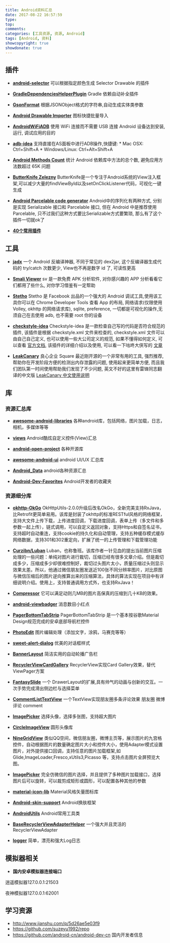 ```yaml
---
title: Android资料汇总
date: 2017-08-22 16:57:59
type:
top:
comments:
categories: [工具资源, 资源, Android]
tags: [Android, 资料]
showcopyright: true
showdonate: true
---
```



## 插件

- **[android-selector](https://github.com/importre/android-selector-intellij-plugin)**
可以根据指定颜色生成 Selector Drawable 的插件

- **[GradleDependenciesHelperPlugin](https://github.com/siosio/GradleDependenciesHelperPlugin)**
Gradle 依赖自动补全插件

<!--more-->

- **[GsonFormat](https://github.com/zzz40500/GsonFormat)**
根据JSONObject格式的字符串,自动生成实体类参数

- **[Android Drawable Importer](https://github.com/winterDroid/android-drawable-importer-intellij-plugin)**
图标快捷批量导入

- **[AndroidWiFiADB](https://github.com/pedrovgs/AndroidWiFiADB)**
使用 WiFi 连接而不需要 USB 连接 Android 设备达到安装, 运行, 调试应用的目的

- **[adb-idea](https://github.com/pbreault/adb-idea)**
支持直接在AS面板中进行ADB操作,快捷键: * Mac OSX: Ctrl+Shift+A * Windows/Linux: Ctrl+Alt+Shift+A

- **[Android Methods Count](https://plugins.jetbrains.com/plugin/8076-android-methods-count)**
统计 Android 依赖库中方法的总个数, 避免应用方法数超过 65K 问题

- **[ButterKnife Zelezny](https://github.com/avast/android-butterknife-zelezny)**
ButterKnife是一个专注于Android系统的View注入框架,可以减少大量的findViewById以及setOnClickListener代码，可视化一键生成

- **[Android Parcelable code generator](https://github.com/mcharmas/android-parcelable-intellij-plugin)**
Android中的序列化有两种方式, 分别是实现 Serializable 接口和 Parcelable 接口, 但在 Android 中是推荐使用 Parcelable, 只不过我们这种方式要比Serializable方式要繁琐, 那么有了这个插件一切就ok了

- **[40个常用插件](https://ydmmocoo.github.io/2016/06/28/Android-Studio%E6%8F%92%E4%BB%B6%E6%95%B4%E7%90%86/)**

## 工具

- **[jadx](https://github.com/skylot/jadx)**
一个 Android 反编译神器, 不同于常见的 dex2jar, 这个反编译器生成代码的 try/catch 次数更少, View也不再是数字 id 了, 可读性更高

- **[Smali Viewer](http://blog.avlyun.com/show/%E3%80%8Asv%E7%94%A8%E6%88%B7%E6%8C%87%E5%8D%97%E3%80%8B/)**
sv 是一款免费 APK 分析软件, 对你感兴趣的 APP 分析看看它们都用了些什么, 对你学习借鉴有一定帮助

- **[Stetho](http://facebook.github.io/stetho/)**
Stetho 是 Facebook 出品的一个强大的 Android 调试工具,使用该工具你可以在 Chrome Developer Tools 查看 App 的布局, 网络请求(仅限使用 Volley, okhttp 的网络请求库), sqlite, preference, 一切都是可视化的操作,无须自己在去使用 adb, 也不需要 root 你的设备

- **[checkstyle-idea](https://github.com/jshiell/checkstyle-idea)**
Checkstyle-idea 是一款检查自己写的代码是否符合规范的插件, 该插件是根据 checkstyle.xml 文件来检查的, checkstyle.xml 文件可以由自己自己定义, 也可以使用一些大公司定义的规范, 如果不懂得如何定义, 可以查看 [官方文档](http://checkstyle.sourceforge.net/checks.html), 该插件的详细介绍以及使用, 可以看一下咕咚大侠写的 [文章](http://gudong.name/2016/04/07/checkstyle.html)

- **[LeakCanary](https://github.com/square/leakcanary)**
良心企业 Square 最近刚开源的一个非常有用的工具, 强烈推荐, 帮助你在开发阶段方便的检测出内存泄露的问题, 使用起来更简单方便, 而且我们团队第一时间使用帮助我们发现了不少问题, 英文不好的这里有雷锋同志翻译的中文版 [LeakCanary 中文使用说明](https://www.liaohuqiu.net/cn/posts/leak-canary-read-me/)

## 库

### 资源汇总库

- **[awesome-android-libraries](https://github.com/wasabeef/awesome-android-libraries)**
各种android库，包括网络，图片加载，日志，相机，多媒体等等

- **[views](https://github.com/madongqiang2201/views)**
Android酷炫自定义控件(View)汇总

- **[android-open-project](https://github.com/Trinea/android-open-project)**
各种开源库

- **[awesome-android-ui](https://github.com/wasabeef/awesome-android-ui)**
android UI/UX 汇总库

- **[Android_Data](https://github.com/Freelander/Android_Data)**
android各种资源汇总

- **[Android-Dev-Favorites](https://github.com/ruijun/Android-Dev-Favorites)**
Android开发者的收藏夹

### 资源细分库

- **[okhttp-OkGo](https://github.com/jeasonlzy/okhttp-OkGo)**
OkHttpUtils-2.0.0升级后改名OkGo，全新完美支持RxJava，比Retrofit更简单易用。该库是封装了okhttp的标准RESTful风格的网络框架，支持大文件上传下载，上传进度回调，下载进度回调，表单上传（多文件和多参数一起上传），链式调用，可以自定义返回对象，支持Https和自签名证书，支持超时自动重连，支持cookie的持久化和自动管理，支持五种缓存模式缓存网络数据，支持301和302重定向，扩展了统一的上传管理和下载管理功能

- **[Curzibn/Luban](https://github.com/Curzibn/Luban)**
Luban，也称鲁班。该库作者一针见血的提出当前图片压缩处理的一些问题：单纯对图片进行裁切，压缩已经有很多文章介绍。但是裁切成多少，压缩成多少却很难控制好，裁切过头图片太小，质量压缩过头则显示效果太差。所以，他通过微信朋友圈发送近100张不同分辨率图片，对比原图与微信压缩后的图片逆向推算出来的压缩算法，具体的算法实现在项目中有详细说明介绍。使用上，支持普通调用方式外，也支持RxJava！

- **[Compressor](https://github.com/zetbaitsu/Compressor)**
它可以满足动则几MB的图片高保真的压缩到几十KB的效果。

- **[android-viewbadger](https://github.com/jgilfelt/android-viewbadger)**
消息数目小红点

- **[PagerBottomTabStrip](https://github.com/tyzlmjj/PagerBottomTabStrip)**
PagerBottomTabStrip 是一个基本按谷歌Material Design规范完成的安卓底部导航栏控件

- **[PhotoEdit](https://github.com/jarlen/PhotoEdit)**
图片编辑处理（添加文字，涂鸦，马赛克等等）

- **[sweet-alert-dialog](https://github.com/pedant/sweet-alert-dialog)**
优美的对话框样式

- **[BannerLayout](https://github.com/dongjunkun/BannerLayout)**
简洁实用的自动轮播广告栏

- **[RecyclerViewCardGallery](https://github.com/huazhiyuan2008/RecyclerViewCardGallery)**
RecyclerView实现Card Gallery效果，替代ViewPager方案

- **[FantasySlide](https://github.com/mzule/FantasySlide)**
一个 DrawerLayout的扩展,具有帅气的动画与创新的交互。一次手势完成滑出侧边栏与选择菜单

- **[CommentListTextView](https://github.com/hnsugar/CommentListTextView)**
一个TextView实现朋友圈多条评论效果 朋友圈 微博 评论 comment

- **[ImagePicker](https://github.com/martin90s/ImagePicker)**
选择头像，选择多张图，支持超大图片

- **[CircleImageView](https://github.com/hdodenhof/CircleImageView)**
圆形头像库

- **[NineGridView](https://github.com/jeasonlzy/NineGridView)**
类似QQ空间，微信朋友圈，微博主页等，展示图片的九宫格控件，自动根据图片的数量确定图片大小和控件大小，使用Adapter模式设置图片，对外提供接口回调，支持任意的图片加载框架,如 Glide,ImageLoader,Fresco,xUtils3,Picasso 等，支持点击图片全屏预览大图。

- **[ImagePicker](https://github.com/jeasonlzy/ImagePicker)**
完全仿微信的图片选择，并且提供了多种图片加载接口，选择图片后可以旋转，可以裁剪成矩形或圆形，可以配置各种其他的参数

- **[material-icon-lib](https://github.com/code-mc/material-icon-lib)**
Material风格矢量图标库

- **[Android-skin-support](https://github.com/ximsfei/Android-skin-support)**
Android换肤框架

- **[AndroidUtils](https://github.com/WuXiaolong/AndroidUtils)**
Android常用工具类

- **[BaseRecyclerViewAdapterHelper](https://github.com/CymChad/BaseRecyclerViewAdapterHelper)**
一个强大并且灵活的RecyclerViewAdapter

- **[logger](https://github.com/orhanobut/logger)**
简单，漂亮和强大Log日志

## 模拟器相关

- **国内安卓模拟器连接端口**

逍遥模拟器127.0.0.1:21503

夜神模拟器127.0.0.1:62001


## 学习资源

- <http://www.jianshu.com/p/5d26ae5e03f9>
- <https://github.com/suzeyu1992/repo>
- <https://github.com/android-cn/android-dev-cn> 国内开发者信息
